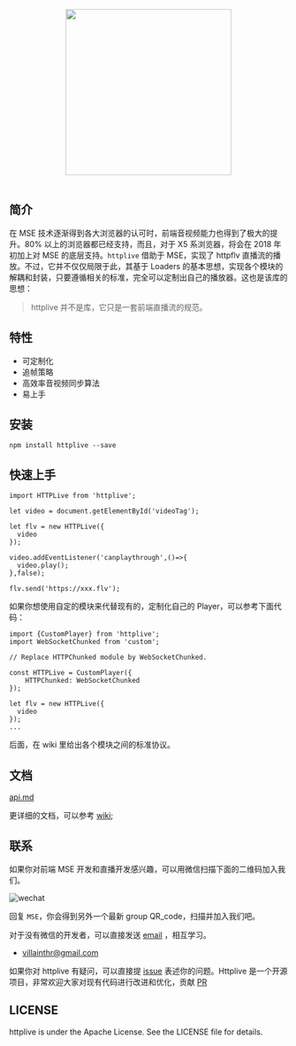 <div align="center">
  <a href="https://github.com/JimmyVV/httplive">
    <img width="300" heigth="300" src="http://villainhr-1252111119.file.myqcloud.com/Screen%20Shot%202018-02-01%20at%201.13.35%20PM.png">
  </a>
  <br>
  <br>

</div>


## 简介

在 MSE 技术逐渐得到各大浏览器的认可时，前端音视频能力也得到了极大的提升。80% 以上的浏览器都已经支持，而且，对于 X5 系浏览器，将会在 2018 年初加上对 MSE 的底层支持。`httplive` 借助于 MSE，实现了 httpflv 直播流的播放。不过，它并不仅仅局限于此，其基于 Loaders 的基本思想，实现各个模块的解耦和封装，只要遵循相关的标准，完全可以定制出自己的播放器。这也是该库的思想：


> httplive 并不是库，它只是一套前端直播流的规范。


## 特性

 - 可定制化
 - 追帧策略
 - 高效率音视频同步算法
 - 易上手

## 安装

```
npm install httplive --save
```


## 快速上手

```
import HTTPLive from 'httplive';

let video = document.getElementById('videoTag');

let flv = new HTTPLive({
  video
});

video.addEventListener('canplaythrough',()=>{
  video.play();
},false);

flv.send('https://xxx.flv');
```

如果你想使用自定的模块来代替现有的，定制化自己的 Player，可以参考下面代码：

```
import {CustomPlayer} from 'httplive';
import WebSocketChunked from 'custom';

// Replace HTTPChunked module by WebSocketChunked. 

const HTTPLive = CustomPlayer({
    HTTPChunked: WebSocketChunked
});

let flv = new HTTPLive({
  video
});
...

```

后面，在 wiki 里给出各个模块之间的标准协议。

## 文档

[api.md](./docs)

更详细的文档，可以参考 [wiki](https://github.com/JimmyVV/httplive/wiki/Get-Started);

## 联系

如果你对前端 MSE 开发和直播开发感兴趣，可以用微信扫描下面的二维码加入我们。

![wechat](http://villainhr-1252111119.file.myqcloud.com/qrcode_for_gh_ac06a91faa8b_344.jpg)

回复 `MSE`，你会得到另外一个最新 group QR_code，扫描并加入我们吧。

对于没有微信的开发者，可以直接发送 [email](mailto:villainthr@gmail.com) ，相互学习。

 - villainthr@gmail.com

 如果你对 httplive 有疑问，可以直接提 [issue](https://github.com/JimmyVV/httplive/issues/new) 表述你的问题。Httplive 是一个开源项目，非常欢迎大家对现有代码进行改进和优化，贡献 [PR](https://github.com/JimmyVV/httplive/pulls)


## LICENSE

httplive is under the Apache License. See the LICENSE file for details. 


